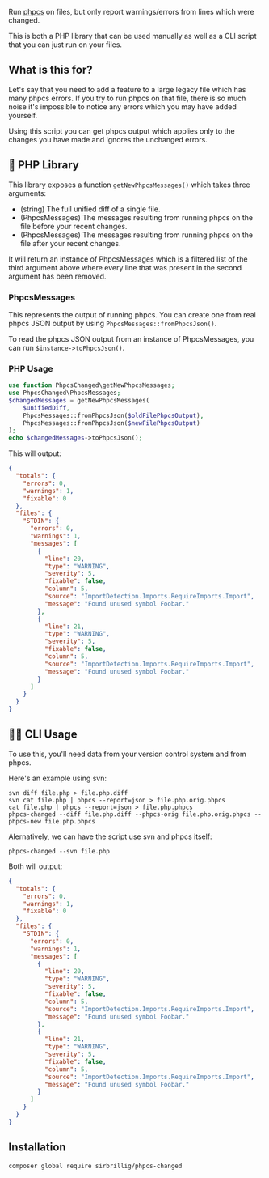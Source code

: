 Run [phpcs](https://github.com/squizlabs/PHP_CodeSniffer) on files, but only report warnings/errors from lines which were changed.

This is both a PHP library that can be used manually as well as a CLI script that you can just run on your files.

## What is this for?

Let's say that you need to add a feature to a large legacy file which has many phpcs errors. If you try to run phpcs on that file, there is so much noise it's impossible to notice any errors which you may have added yourself.

Using this script you can get phpcs output which applies only to the changes you have made and ignores the unchanged errors.

## 🐘 PHP Library

This library exposes a function `getNewPhpcsMessages()` which takes three arguments:

- (string) The full unified diff of a single file.
- (PhpcsMessages) The messages resulting from running phpcs on the file before your recent changes.
- (PhpcsMessages) The messages resulting from running phpcs on the file after your recent changes.

It will return an instance of PhpcsMessages which is a filtered list of the third argument above where every line that was present in the second argument has been removed.

### PhpcsMessages

This represents the output of running phpcs. You can create one from real phpcs JSON output by using `PhpcsMessages::fromPhpcsJson()`.

To read the phpcs JSON output from an instance of PhpcsMessages, you can run `$instance->toPhpcsJson()`.

### PHP Usage

```php
use function PhpcsChanged\getNewPhpcsMessages;
use PhpcsChanged\PhpcsMessages;
$changedMessages = getNewPhpcsMessages(
	$unifiedDiff,
	PhpcsMessages::fromPhpcsJson($oldFilePhpcsOutput),
	PhpcsMessages::fromPhpcsJson($newFilePhpcsOutput)
);
echo $changedMessages->toPhpcsJson();
```

This will output:

```json
{
  "totals": {
    "errors": 0,
    "warnings": 1,
    "fixable": 0
  },
  "files": {
    "STDIN": {
      "errors": 0,
      "warnings": 1,
      "messages": [
        {
          "line": 20,
          "type": "WARNING",
          "severity": 5,
          "fixable": false,
          "column": 5,
          "source": "ImportDetection.Imports.RequireImports.Import",
          "message": "Found unused symbol Foobar."
        },
        {
          "line": 21,
          "type": "WARNING",
          "severity": 5,
          "fixable": false,
          "column": 5,
          "source": "ImportDetection.Imports.RequireImports.Import",
          "message": "Found unused symbol Foobar."
        }
      ]
    }
  }
}
```

## 👩‍💻 CLI Usage

To use this, you'll need data from your version control system and from phpcs.

Here's an example using svn:

```
svn diff file.php > file.php.diff
svn cat file.php | phpcs --report=json > file.php.orig.phpcs
cat file.php | phpcs --report=json > file.php.phpcs
phpcs-changed --diff file.php.diff --phpcs-orig file.php.orig.phpcs --phpcs-new file.php.phpcs
```

Alernatively, we can have the script use svn and phpcs itself:

```
phpcs-changed --svn file.php
```

Both will output:

```json
{
  "totals": {
    "errors": 0,
    "warnings": 1,
    "fixable": 0
  },
  "files": {
    "STDIN": {
      "errors": 0,
      "warnings": 1,
      "messages": [
        {
          "line": 20,
          "type": "WARNING",
          "severity": 5,
          "fixable": false,
          "column": 5,
          "source": "ImportDetection.Imports.RequireImports.Import",
          "message": "Found unused symbol Foobar."
        },
        {
          "line": 21,
          "type": "WARNING",
          "severity": 5,
          "fixable": false,
          "column": 5,
          "source": "ImportDetection.Imports.RequireImports.Import",
          "message": "Found unused symbol Foobar."
        }
      ]
    }
  }
}
```

## Installation

```
composer global require sirbrillig/phpcs-changed
```
